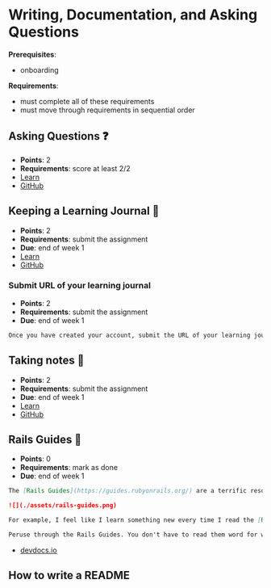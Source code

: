 # Writing, Documentation, and Asking Questions

**Prerequisites**:
- onboarding

**Requirements**:
- must complete all of these requirements
- must move through requirements in sequential order

<!-- TODO: overview -->

## Asking Questions ❓
- **Points**: 2
- **Requirements**: score at least 2/2
- [Learn](https://learn.firstdraft.com/lessons/305-asking-questions)
- [GitHub](https://github.com/appdev-lessons/asking-questions)

## Keeping a Learning Journal 📝
- **Points**: 2
- **Requirements**: submit the assignment
- **Due**: end of week 1
- [Learn](https://learn.firstdraft.com/lessons/428-keeping-a-learning-journal)
- [GitHub](https://github.com/DPI-WE/keeping-a-learning-journal)

### Submit URL of your learning journal
- **Points**: 2
- **Requirements**: submit the assignment
- **Due**: end of week 1
```md
Once you have created your account, submit the URL of your learning journal. It will look something like https://dev.to/demostudent18.
```

## Taking notes 📝
- **Points**: 2
- **Requirements**: submit the assignment
- **Due**: end of week 1
- [Learn](https://learn.firstdraft.com/lessons/429-taking-notes)
- [GitHub](https://github.com/DPI-WE/taking-notes)

## Rails Guides 🦮 <!-- TODO: make this a reading documentation assignment. link to the docs we should reference -->
- **Points**: 0
- **Requirements**: mark as done
- **Due**: end of week 1

```md
The [Rails Guides](https://guides.rubyonrails.org/) are a terrific resource, and you now have the vocabulary to understand the gist of most of them. Especially these:

![](./assets/rails-guides.png)

For example, I feel like I learn something new every time I read the [Routing Guide](https://guides.rubyonrails.org/routing.html)

Peruse through the Rails Guides. You don't have to read them word for word, but get a sense of what's in there so that it rings a bell when you run into a use case. Think of questions to discuss next time (or post them on Ask).
```

- [devdocs.io](https://devdocs.io/)
<!-- TODO: add api.rubyonrails.org docs -->

<!-- TODO: add a recommended newsletters assignment -->

## How to write a README <!-- TODO -->
